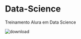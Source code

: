 # Data-Science
Treinamento Alura em Data Science



![download](https://user-images.githubusercontent.com/87867234/223475792-2790d5b1-577c-4499-9043-7edfdfa2d49d.jpg)
